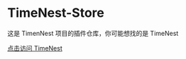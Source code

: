 # TimeNest-Store
这是 TimenNest 项目的插件仓库，你可能想找的是 TimeNest

[点击访问 TimeNest](https://github.com/ziyi127/TimeNest  "TimeNest项目仓库")

